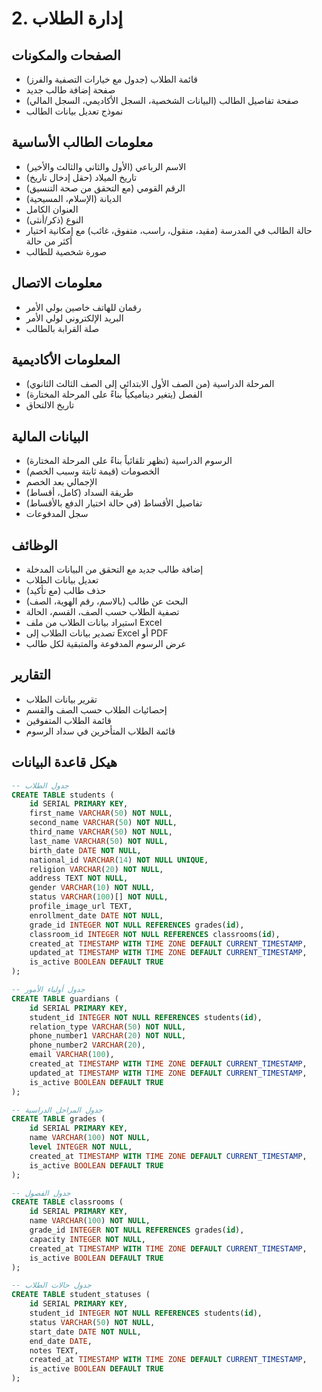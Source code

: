 # 2. إدارة الطلاب

## الصفحات والمكونات
- قائمة الطلاب (جدول مع خيارات التصفية والفرز)
- صفحة إضافة طالب جديد
- صفحة تفاصيل الطالب (البيانات الشخصية، السجل الأكاديمي، السجل المالي)
- نموذج تعديل بيانات الطالب

## معلومات الطالب الأساسية
- الاسم الرباعي (الأول والثاني والثالث والأخير)
- تاريخ الميلاد (حقل إدخال تاريخ)
- الرقم القومي (مع التحقق من صحة التنسيق)
- الديانة (الإسلام، المسيحية)
- العنوان الكامل
- النوع (ذكر/أنثى)
- حالة الطالب في المدرسة (مقيد، منقول، راسب، متفوق، غائب) مع إمكانية اختيار أكثر من حالة
- صورة شخصية للطالب

## معلومات الاتصال
- رقمان للهاتف خاصين بولي الأمر
- البريد الإلكتروني لولي الأمر
- صلة القرابة بالطالب

## المعلومات الأكاديمية
- المرحلة الدراسية (من الصف الأول الابتدائي إلى الصف الثالث الثانوي)
- الفصل (يتغير ديناميكياً بناءً على المرحلة المختارة)
- تاريخ الالتحاق

## البيانات المالية
- الرسوم الدراسية (تظهر تلقائياً بناءً على المرحلة المختارة)
- الخصومات (قيمة ثابتة وسبب الخصم)
- الإجمالي بعد الخصم
- طريقة السداد (كامل، أقساط)
- تفاصيل الأقساط (في حالة اختيار الدفع بالأقساط)
- سجل المدفوعات

## الوظائف
- إضافة طالب جديد مع التحقق من البيانات المدخلة
- تعديل بيانات الطلاب
- حذف طالب (مع تأكيد)
- البحث عن طالب (بالاسم، رقم الهوية، الصف)
- تصفية الطلاب حسب الصف، القسم، الحالة
- استيراد بيانات الطلاب من ملف Excel
- تصدير بيانات الطلاب إلى Excel أو PDF
- عرض الرسوم المدفوعة والمتبقية لكل طالب

## التقارير
- تقرير بيانات الطلاب
- إحصائيات الطلاب حسب الصف والقسم
- قائمة الطلاب المتفوقين
- قائمة الطلاب المتأخرين في سداد الرسوم

## هيكل قاعدة البيانات
```sql
-- جدول الطلاب
CREATE TABLE students (
    id SERIAL PRIMARY KEY,
    first_name VARCHAR(50) NOT NULL,
    second_name VARCHAR(50) NOT NULL,
    third_name VARCHAR(50) NOT NULL,
    last_name VARCHAR(50) NOT NULL,
    birth_date DATE NOT NULL,
    national_id VARCHAR(14) NOT NULL UNIQUE,
    religion VARCHAR(20) NOT NULL,
    address TEXT NOT NULL,
    gender VARCHAR(10) NOT NULL,
    status VARCHAR(100)[] NOT NULL,
    profile_image_url TEXT,
    enrollment_date DATE NOT NULL,
    grade_id INTEGER NOT NULL REFERENCES grades(id),
    classroom_id INTEGER NOT NULL REFERENCES classrooms(id),
    created_at TIMESTAMP WITH TIME ZONE DEFAULT CURRENT_TIMESTAMP,
    updated_at TIMESTAMP WITH TIME ZONE DEFAULT CURRENT_TIMESTAMP,
    is_active BOOLEAN DEFAULT TRUE
);

-- جدول أولياء الأمور
CREATE TABLE guardians (
    id SERIAL PRIMARY KEY,
    student_id INTEGER NOT NULL REFERENCES students(id),
    relation_type VARCHAR(50) NOT NULL,
    phone_number1 VARCHAR(20) NOT NULL,
    phone_number2 VARCHAR(20),
    email VARCHAR(100),
    created_at TIMESTAMP WITH TIME ZONE DEFAULT CURRENT_TIMESTAMP,
    updated_at TIMESTAMP WITH TIME ZONE DEFAULT CURRENT_TIMESTAMP,
    is_active BOOLEAN DEFAULT TRUE
);

-- جدول المراحل الدراسية
CREATE TABLE grades (
    id SERIAL PRIMARY KEY,
    name VARCHAR(100) NOT NULL,
    level INTEGER NOT NULL,
    created_at TIMESTAMP WITH TIME ZONE DEFAULT CURRENT_TIMESTAMP,
    is_active BOOLEAN DEFAULT TRUE
);

-- جدول الفصول
CREATE TABLE classrooms (
    id SERIAL PRIMARY KEY,
    name VARCHAR(100) NOT NULL,
    grade_id INTEGER NOT NULL REFERENCES grades(id),
    capacity INTEGER NOT NULL,
    created_at TIMESTAMP WITH TIME ZONE DEFAULT CURRENT_TIMESTAMP,
    is_active BOOLEAN DEFAULT TRUE
);

-- جدول حالات الطلاب
CREATE TABLE student_statuses (
    id SERIAL PRIMARY KEY,
    student_id INTEGER NOT NULL REFERENCES students(id),
    status VARCHAR(50) NOT NULL,
    start_date DATE NOT NULL,
    end_date DATE,
    notes TEXT,
    created_at TIMESTAMP WITH TIME ZONE DEFAULT CURRENT_TIMESTAMP,
    is_active BOOLEAN DEFAULT TRUE
);
```
